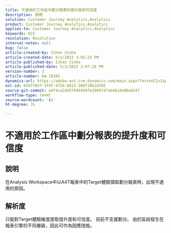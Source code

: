 ```yaml
---
title: 不適用於工作區中劃分報表的提升度和可信度
description: 說明
solution: Customer Journey Analytics,Analytics
product: Customer Journey Analytics,Analytics
applies-to: Customer Journey Analytics,Analytics
keywords: KCS
resolution: Resolution
internal-notes: null
bug: false
article-created-by: Ishan Sinha
article-created-date: 5/2/2022 3:05:25 PM
article-published-by: Ishan Sinha
article-published-date: 5/2/2022 3:07:28 PM
version-number: 2
article-number: KA-16385
dynamics-url: https://adobe-ent.crm.dynamics.com/main.aspx?forceUCI=1&pagetype=entityrecord&etn=knowledgearticle&id=5a3c4e4a-29ca-ec11-a7b5-6045bd00dca1
exl-id: 6fdff057-3f9f-4f2b-8822-368f38b2d392
source-git-commit: e8f4ca2dd578944d4fe399074fab461de88ad247
workflow-type: tm+mt
source-wordcount: '81'
ht-degree: 3%

---
```


# 不適用於工作區中劃分報表的提升度和可信度

## 說明


在Analysis Workspace中以A4T報表中的Target體驗擷取劃分報表時，出現不適用的原因。


## 解析度


只能對Target體驗維度提取提升度和可信度。 目前不支援劃分。 由於區段發生在報表引擎的不同層級，因此可作為因應措施。
